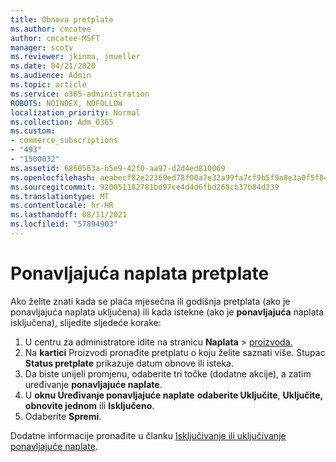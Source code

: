 ```yaml
---
title: Obnova pretplate
ms.author: cmcatee
author: cmcatee-MSFT
manager: scotv
ms.reviewer: jkinma, jmueller
ms.date: 04/21/2020
ms.audience: Admin
ms.topic: article
ms.service: o365-administration
ROBOTS: NOINDEX, NOFOLLOW
localization_priority: Normal
ms.collection: Adm_O365
ms.custom:
- commerce_subscriptions
- "493"
- "1500032"
ms.assetid: 6860563a-b5e9-42f0-aa97-d2d4ed810069
ms.openlocfilehash: aeabecf82e22369ed78f00a7e32a99fa7cf9b5f9a8e3a0f5f84ea68bdbc33642
ms.sourcegitcommit: 920051182781bd97ce4d4d6fbd268cb37b84d239
ms.translationtype: MT
ms.contentlocale: hr-HR
ms.lasthandoff: 08/11/2021
ms.locfileid: "57894903"
---
```

# <a name="subscription-recurring-billing"></a>Ponavljajuća naplata pretplate

Ako želite znati kada se plaća mjesečna ili  godišnja pretplata (ako je ponavljajuća naplata uključena) ili kada istekne (ako je **ponavljajuća** naplata isključena), slijedite sljedeće korake:
  
1. U centru za administratore idite na stranicu **Naplata** \> [proizvoda.](https://go.microsoft.com/fwlink/p/?linkid=842054)
2. Na **kartici** Proizvodi pronađite pretplatu o koju želite saznati više. Stupac **Status pretplate** prikazuje datum obnove ili isteka.
3. Da biste unijeli promjenu, odaberite tri točke (dodatne akcije), a zatim uređivanje **ponavljajuće naplate**.
4. U **oknu Uređivanje ponavljajuće naplate** **odaberite Uključite**, **Uključite, obnovite jednom** ili **Isključeno**.
5. Odaberite **Spremi**.

Dodatne informacije pronađite u članku [Isključivanje ili uključivanje ponavljajuće naplate](https://docs.microsoft.com/microsoft-365/commerce/subscriptions/renew-your-subscription).